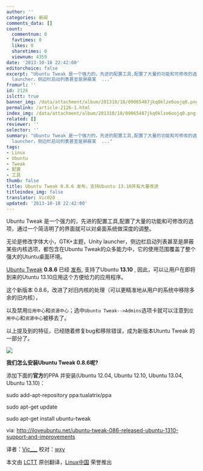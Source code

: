 ```yaml
---
author: ''
categories: 新闻
comments_data: []
count:
  commentnum: 0
  favtimes: 0
  likes: 0
  sharetimes: 0
  viewnum: 4359
date: '2013-10-18 22:42:00'
editorchoice: false
excerpt: "Ubuntu Tweak 是一个强力的，先进的配置工具,配置了大量的功能和可修改的选项，通过一个简洁明了的界面就可以对桌面系统做深度的调整。\r\n无论是修改字体大小，GTK+主题，Unity
  launcher，侧边栏启动列表甚至是屏蔽某  ..."
fromurl: ''
id: 2126
islctt: true
banner_img: /data/attachment/album/201310/18/09065487jkq0klze6oojq0.png
permalink: /article-2126-1.html
index_img: /data/attachment/album/201310/18/09065487jkq0klze6oojq0.png.thumb.jpg
related: []
reviewer: ''
selector: ''
summary: "Ubuntu Tweak 是一个强力的，先进的配置工具,配置了大量的功能和可修改的选项，通过一个简洁明了的界面就可以对桌面系统做深度的调整。\r\n无论是修改字体大小，GTK+主题，Unity
  launcher，侧边栏启动列表甚至是屏蔽某  ..."
tags:
- Linux
- Ubuntu
- Tweak
- 配置
- 工具
thumb: false
title: Ubuntu Tweak 0.8.6 发布，支持Ubuntu 13.10并有大量改进
titleindex_img: false
translator: Vic020
updated: '2013-10-18 22:42:00'
---
```


Ubuntu Tweak 是一个强力的，先进的配置工具,配置了大量的功能和可修改的选项，通过一个简洁明了的界面就可以对桌面系统做深度的调整。


无论是修改字体大小，GTK+主题，Unity launcher，侧边栏启动列表甚至是屏蔽某些内核选项，都包含在Ubuntu Tweak的众多能力中，它的使用范围覆盖了整个强大的Utuntu桌面环境。


[Ubuntu Tweak](https://launchpad.net/ubuntu-tweak) **0.8.6** 已经 [发布](http://blog.ubuntu-tweak.com/2013/10/13/ubuntu-tweak-0-8-6-released-for-13-10-saucy.html), 支持了Ubuntu **13.10** , 因此，可以让用户在即将到来的Utuntu 13.10应用这个方便给力的应用程序。


这个新版本 0.8.6，改进了对旧内核的处理（可以更精准地从用户的系统中移除多余的旧内核），


以及禁用`应用中心`和`资源中心`；选中`Ubuntu Tweak-->Admins`选项卡就可以注意到`应用中心`和`资源中心`被移去了。


以上提及到的特征，已经随着修复bug和移除错误，成为新版本Utuntu Tweak 的一部分了。 


![](/data/attachment/album/201310/18/09065487jkq0klze6oojq0.png)


**我们怎么安装Ubuntu Tweak 0.8.6呢?**


添加下面的**官方**的PPA 并安装(Ubuntu 12.04, Ubuntu 12.10, Ubuntu 13.04, Ubuntu 13.10)：


sudo add-apt-repository ppa:tualatrix/ppa


sudo apt-get update


sudo apt-get install ubuntu-tweak


 


via: <http://iloveubuntu.net/ubuntu-tweak-086-released-ubuntu-1310-support-and-improvements>


译者：[Vic\_\_\_](https://github.com/Vic020) 校对：[wxy](https://github.com/wxy)


本文由 [LCTT](https://github.com/LCTT/TranslateProject) 原创翻译，[Linux中国](http://linux.cn/) 荣誉推出